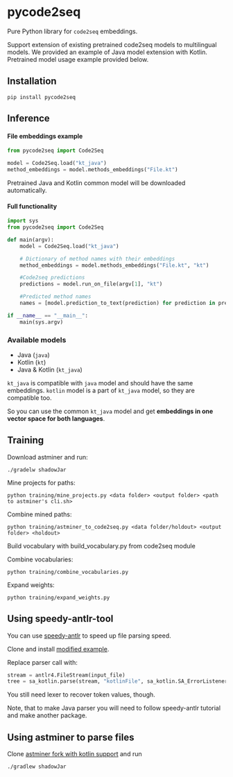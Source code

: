 # pycode2seq

Pure Python library for `code2seq` embeddings. 

Support extension of existing pretrained code2seq models to multilingual models. 
We provided an example of Java model extension with Kotlin.
Pretrained model usage example provided below.  

## Installation

```shell
pip install pycode2seq
```

## Inference

#### File embeddings example

```python
from pycode2seq import Code2Seq

model = Code2Seq.load("kt_java")
method_embeddings = model.methods_embeddings("File.kt")
```

Pretrained Java and Kotlin common model will be downloaded automatically.

#### Full functionality
```python
import sys
from pycode2seq import Code2Seq

def main(argv):
    model = Code2Seq.load("kt_java")

    # Dictionary of method names with their embeddings
    method_embeddings = model.methods_embeddings("File.kt", "kt") 

    #Code2seq predictions
    predictions = model.run_on_file(argv[1], "kt")

    #Predicted method names
    names = [model.prediction_to_text(prediction) for prediction in predictions]

if __name__ == "__main__":
    main(sys.argv)
```

### Available models

- Java (`java`)
- Kotlin (`kt`)
- Java & Kotlin (`kt_java`)

`kt_java` is compatible with `java` model and should have the same embeddings.
`kotlin` model is a part of `kt_java` model, so they are compatible too.

So you can use the common `kt_java` model and get **embeddings in one vector space for both languages**.

## Training

Download astminer and run:

```shell
./gradelw shadowJar
```

Mine projects for paths:

```shell
python training/mine_projects.py <data folder> <output folder> <path to astminer's cli.sh>
```

Combine mined paths:

```shell
python training/astminer_to_code2seq.py <data folder/holdout> <output folder> <holdout>
```

Build vocabulary with build_vocabulary.py from code2seq module

Combine vocabularies:

```shell
python training/combine_vocabularies.py
```

Expand weights:

```shell
python training/expand_weights.py
```

## Using speedy-antlr-tool

You can use [speedy-antlr](https://speedy-antlr-tool.readthedocs.io/en/latest/example.html) to speed up file parsing speed.

Clone and install [modified example](https://github.com/amykyta3/speedy-antlr-example).

Replace parser call with:

```python
stream = antlr4.FileStream(input_file)
tree = sa_kotlin.parse(stream, "kotlinFile", sa_kotlin.SA_ErrorListener())
```

You still need lexer to recover token values, though.

Note, that to make Java parser you will need to follow speedy-antlr tutorial and make another package.

## Using astminer to parse files

Clone [astminer fork with kotlin support](https://github.com/kisate/astminer) and run

```shell
./gradlew shadowJar
```


